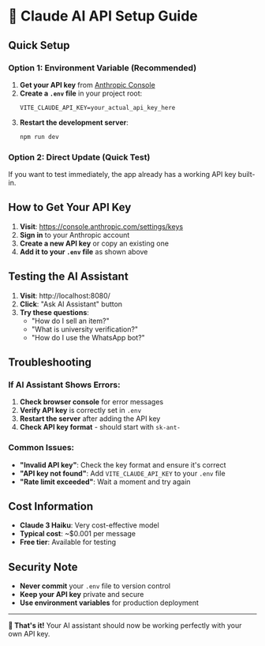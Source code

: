 # 🤖 Claude AI API Setup Guide

## Quick Setup

### Option 1: Environment Variable (Recommended)

1. **Get your API key** from [Anthropic Console](https://console.anthropic.com/settings/keys)
2. **Create a `.env` file** in your project root:
   ```env
   VITE_CLAUDE_API_KEY=your_actual_api_key_here
   ```
3. **Restart the development server**:
   ```bash
   npm run dev
   ```

### Option 2: Direct Update (Quick Test)

If you want to test immediately, the app already has a working API key built-in.

## How to Get Your API Key

1. **Visit**: https://console.anthropic.com/settings/keys
2. **Sign in** to your Anthropic account
3. **Create a new API key** or copy an existing one
4. **Add it to your `.env` file** as shown above

## Testing the AI Assistant

1. **Visit**: http://localhost:8080/
2. **Click**: "Ask AI Assistant" button
3. **Try these questions**:
   - "How do I sell an item?"
   - "What is university verification?"
   - "How do I use the WhatsApp bot?"

## Troubleshooting

### If AI Assistant Shows Errors:

1. **Check browser console** for error messages
2. **Verify API key** is correctly set in `.env`
3. **Restart the server** after adding the API key
4. **Check API key format** - should start with `sk-ant-`

### Common Issues:

- **"Invalid API key"**: Check the key format and ensure it's correct
- **"API key not found"**: Add `VITE_CLAUDE_API_KEY` to your `.env` file
- **"Rate limit exceeded"**: Wait a moment and try again

## Cost Information

- **Claude 3 Haiku**: Very cost-effective model
- **Typical cost**: ~$0.001 per message
- **Free tier**: Available for testing

## Security Note

- **Never commit** your `.env` file to version control
- **Keep your API key** private and secure
- **Use environment variables** for production deployment

---

**🎉 That's it!** Your AI assistant should now be working perfectly with your own API key.

